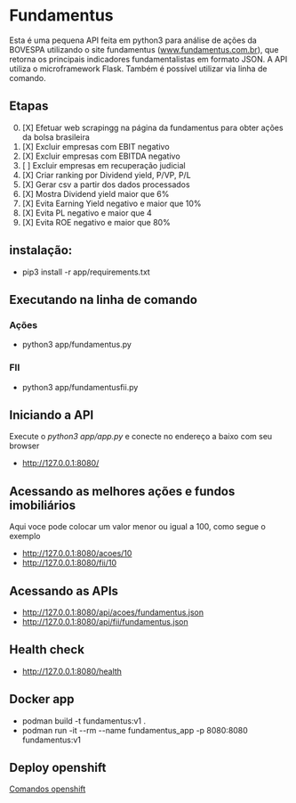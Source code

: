 # Fundamentus
Esta é uma pequena API feita em python3 para análise de ações da BOVESPA utilizando o site fundamentus (www.fundamentus.com.br), que retorna os principais indicadores fundamentalistas em formato JSON. A API utiliza o microframework Flask. Também é possível utilizar via linha de comando.

## Etapas

0. [X] Efetuar web scrapingg na página da fundamentus para obter ações da bolsa brasileira
1. [X] Excluir empresas com EBIT negativo
2. [X] Excluir empresas com EBITDA negativo
3. [ ] Excluir empresas em recuperação judicial
4. [X] Criar ranking por Dividend yield, P/VP, P/L
5. [X] Gerar csv a partir dos dados processados
6. [X] Mostra Dividend yield maior que 6%
7. [X] Evita Earning Yield negativo e maior que 10%
8. [X] Evita PL negativo e maior que 4
9. [X] Evita ROE negativo e maior que 80%

## instalação:
* pip3 install -r app/requirements.txt

## Executando na linha de comando
### Ações 
* python3 app/fundamentus.py
### FII
* python3 app/fundamentusfii.py

## Iniciando a API
Execute o _python3 app/app.py_ e conecte no endereço a baixo com seu browser

* http://127.0.0.1:8080/


## Acessando as melhores ações e fundos imobiliários
Aqui voce pode colocar um valor menor ou igual a 100, como segue o exemplo

* http://127.0.0.1:8080/acoes/10
* http://127.0.0.1:8080/fii/10

## Acessando as APIs
* http://127.0.0.1:8080/api/acoes/fundamentus.json
* http://127.0.0.1:8080/api/fii/fundamentus.json

## Health check
* http://127.0.0.1:8080/health

## Docker app
* podman build -t fundamentus:v1 .
* podman run -it --rm --name fundamentus_app -p 8080:8080 fundamentus:v1

## Deploy openshift
[Comandos openshift](https://github.com/laurobmb/fundamentus/blob/master/openshift.comandos.md)
